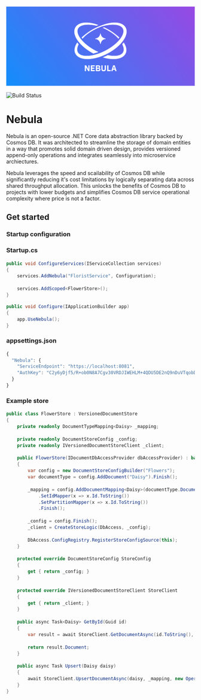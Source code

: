 ![alt text](Nebula.png "Nebula")

![Build Status](https://certainsix.visualstudio.com/CloudMaker/_apis/build/status/OpenSource/Nebula-CI?branchName=master)

Nebula
=====

Nebula is an open-source .NET Core data abstraction library backed by Cosmos DB. It was architected to streamline the storage of domain entities in a way that promotes solid domain driven design, provides versioned append-only operations and integrates seamlessly into microservice archiectures.

Nebula leverages the speed and scailability of Cosmos DB while significantly reducing it's cost limitations by logically separating data across shared throughput allocation. This unlocks the benefits of Cosmos DB to projects with lower budgets and simplifies Cosmos DB service operational complexity where price is not a factor.

## Get started

### Startup configuration

### Startup.cs

```csharp
public void ConfigureServices(IServiceCollection services)
{
    services.AddNebula("FloristService", Configuration);
    
    services.AddScoped<FlowerStore>();
}
```

```csharp
public void Configure(IApplicationBuilder app)
{
    app.UseNebula();
}
```

### appsettings.json

```javascript
{
  "Nebula": {
    "ServiceEndpoint": "https://localhost:8081",
    "AuthKey": "C2y6yDjf5/R+ob0N8A7Cgv30VRDJIWEHLM+4QDU5DE2nQ9nDuVTqobD4b8mGGyPMbIZnqyMsEcaGQy67XIw/Jw=="
  }
}

```
### Example store

```csharp
public class FlowerStore : VersionedDocumentStore
{
    private readonly DocumentTypeMapping<Daisy> _mapping;

    private readonly DocumentStoreConfig _config;
    private readonly IVersionedDocumentStoreClient _client;

    public FlowerStore(IDocumentDbAccessProvider dbAccessProvider) : base(dbAccessProvider, false)
    {
        var config = new DocumentStoreConfigBuilder("Flowers");
        var documentType = config.AddDocument("Daisy").Finish();

        _mapping = config.AddDocumentMapping<Daisy>(documentType.DocumentName)
            .SetIdMapper(x => x.Id.ToString())
            .SetPartitionMapper(x => x.Id.ToString())
            .Finish();

        _config = config.Finish();
        _client = CreateStoreLogic(DbAccess, _config);

        DbAccess.ConfigRegistry.RegisterStoreConfigSource(this);
    }

    protected override DocumentStoreConfig StoreConfig
    {
        get { return _config; }
    }

    protected override IVersionedDocumentStoreClient StoreClient
    {
        get { return _client; }
    }

    public async Task<Daisy> GetById(Guid id)
    {
        var result = await StoreClient.GetDocumentAsync(id.ToString(), _mapping, null);

        return result.Document;
    }

    public async Task Upsert(Daisy daisy)
    {
        await StoreClient.UpsertDocumentAsync(daisy, _mapping, new OperationOptions());
    }
}
```

